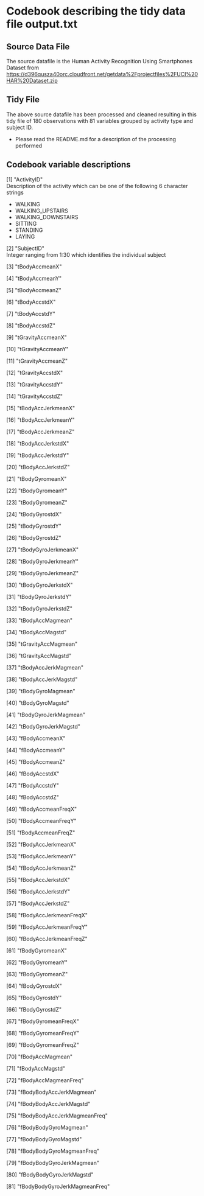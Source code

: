 # Codebook describing the tidy data file output.txt
## Source Data File
The source datafile is the Human Activity Recognition Using Smartphones Dataset
from  
https://d396qusza40orc.cloudfront.net/getdata%2Fprojectfiles%2FUCI%20HAR%20Dataset.zip 

## Tidy File
The above source datafile has been processed and cleaned resulting in this tidy file of 180 observations
with 81 variables grouped by activity type and subject ID.

* Please read the README.md for a description of the processing performed

## Codebook variable descriptions

[1]	"ActivityID"  
Description of the activity which can be one of the following 6 character strings
- WALKING
- WALKING_UPSTAIRS
- WALKING_DOWNSTAIRS
- SITTING
- STANDING
- LAYING

[2]	"SubjectID"  
Integer ranging from 1:30 which identifies the individual subject

[3]	"tBodyAccmeanX"   
            
[4]	"tBodyAccmeanY"  
              
[5]	"tBodyAccmeanZ" 
               
[6]	"tBodyAccstdX" 
               
[7]	"tBodyAccstdY"
                 
[8]	"tBodyAccstdZ"  
               
[9]	"tGravityAccmeanX"   
         
[10]	"tGravityAccmeanY" 
            
[11]	"tGravityAccmeanZ"
            
[12]	"tGravityAccstdX"
             
[13]	"tGravityAccstdY"
              
[14]	"tGravityAccstdZ"
              
[15]	"tBodyAccJerkmeanX"
           
[16]	"tBodyAccJerkmeanY"
         
[17]	"tBodyAccJerkmeanZ"
           
[18]	"tBodyAccJerkstdX"
            
[19]	"tBodyAccJerkstdY"
            
[20]	"tBodyAccJerkstdZ" 
            
[21]	"tBodyGyromeanX" 
             
[22]	"tBodyGyromeanY" 
              
[23]	"tBodyGyromeanZ"
               
[24]	"tBodyGyrostdX" 
              
[25] 	"tBodyGyrostdY" 
               
[26]	"tBodyGyrostdZ" 
               
[27]	"tBodyGyroJerkmeanX"  
        
[28]	"tBodyGyroJerkmeanY" 
          
[29]	"tBodyGyroJerkmeanZ"
           
[30]	"tBodyGyroJerkstdX" 
          
[31]	"tBodyGyroJerkstdY" 
           
[32]	"tBodyGyroJerkstdZ" 
           
[33]	"tBodyAccMagmean"  
           
[34]	"tBodyAccMagstd" 
              
[35]	"tGravityAccMagmean"   
        
[36]	"tGravityAccMagstd" 
          
[37]	"tBodyAccJerkMagmean"  
        
[38]	"tBodyAccJerkMagstd"      
     
[39]	"tBodyGyroMagmean"       
     
[40]	"tBodyGyroMagstd"   
           
[41]	"tBodyGyroJerkMagmean" 
       
[42]	"tBodyGyroJerkMagstd"  
       
[43]	"fBodyAccmeanX"      
         
[44]	"fBodyAccmeanY"     
           
[45]	"fBodyAccmeanZ"  
             
[46]	"fBodyAccstdX" 
               
[47]	"fBodyAccstdY" 
                
[48]	"fBodyAccstdZ"  
             
[49]	"fBodyAccmeanFreqX"  
          
[50]	"fBodyAccmeanFreqY" 
          
[51]	"fBodyAccmeanFreqZ"
          
[52]	"fBodyAccJerkmeanX" 
           
[53]	"fBodyAccJerkmeanY" 
           
[54]	"fBodyAccJerkmeanZ" 
          
[55]	"fBodyAccJerkstdX"  
           
[56]	"fBodyAccJerkstdY"  
           
[57]	"fBodyAccJerkstdZ" 
           
[58]	"fBodyAccJerkmeanFreqX" 
       
[59]	"fBodyAccJerkmeanFreqY"
       
[60]	"fBodyAccJerkmeanFreqZ"   
    
[61]	"fBodyGyromeanX" 
              
[62]	"fBodyGyromeanY" 
              
[63]	"fBodyGyromeanZ" 
             
[64]	"fBodyGyrostdX" 
               
[65]	"fBodyGyrostdY" 
               
[66]	"fBodyGyrostdZ" 
              
[67]	"fBodyGyromeanFreqX"  
         
[68]	"fBodyGyromeanFreqY" 
          
[69]	"fBodyGyromeanFreqZ"
          
[70]	"fBodyAccMagmean"          
    
[71]	"fBodyAccMagstd"   
            
[72]	"fBodyAccMagmeanFreq" 
        
[73]	"fBodyBodyAccJerkMagmean"
      
[74]	"fBodyBodyAccJerkMagstd"
      
[75]	"fBodyBodyAccJerkMagmeanFreq"

[76]	"fBodyBodyGyroMagmean"
        
[77]	"fBodyBodyGyroMagstd"
         
[78]	"fBodyBodyGyroMagmeanFreq"
   
[79]	"fBodyBodyGyroJerkMagmean"
     
[80]	"fBodyBodyGyroJerkMagstd"
     
[81]	"fBodyBodyGyroJerkMagmeanFreq"
